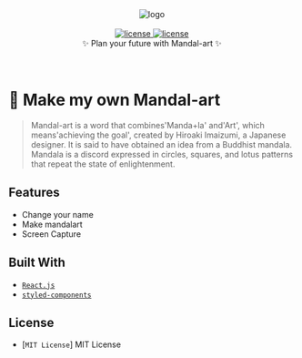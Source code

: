 <div align='center'>

  <img src='https://user-images.githubusercontent.com/26598561/117557871-a8f18580-b0b2-11eb-83b7-5c6a30323524.png' alt='logo' />
  <br /><br />
 
 <a href=''>
  <img src='https://img.shields.io/badge/license-MIT-red' alt='license' />
  <img src='https://img.shields.io/badge/version-1.0.0-yellow' alt='license' />
  
 </a>
  <div> ✨ Plan your future with Mandal-art ✨ </div>
  <br /><br />
</div>

# 🌟 Make my own Mandal-art

> Mandal-art is a word that combines'Manda+la' and'Art', which means'achieving the goal', created by Hiroaki Imaizumi, a Japanese designer. It is said to have obtained an idea from a Buddhist mandala. Mandala is a discord expressed in circles, squares, and lotus patterns that repeat the state of enlightenment.

## Features

- Change your name
- Make mandalart
- Screen Capture

## Built With

- [`React.js`](https://reactjs.org/)
- [`styled-components`](https://styled-components.com/)

## License

- [`MIT License`]
  MIT License
